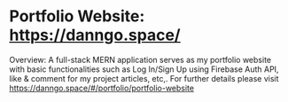 # Portfolio Website: https://danngo.space/

Overview: A full-stack MERN application serves as my portfolio website with basic functionalities such as Log In/Sign Up using Firebase Auth API, like & comment for my project articles, etc,. For further details please visit https://danngo.space/#/portfolio/portfolio-website 
